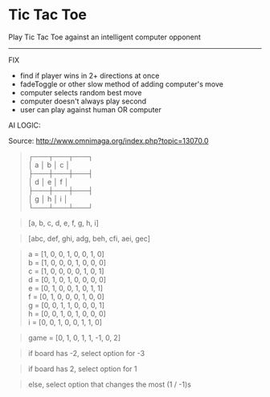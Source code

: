 # Tic Tac Toe

Play Tic Tac Toe against an intelligent computer opponent

-----------

FIX
- find if player wins in 2+ directions at once
- fadeToggle or other slow method of adding computer's move
- computer selects random best move
- computer doesn't always play second
- user can play against human OR computer


AI LOGIC:

Source: http://www.omnimaga.org/index.php?topic=13070.0

>   ┌───┬───┬───┐<br>
    │ a │ b │ c │<br>
    ├───┼───┼───┤<br>
    │ d │ e │ f │<br>
    ├───┼───┼───┤<br>
    │ g │ h │ i │<br>
    └───┴───┴───┘

>  [a, b, c, d, e, f, g, h, i]

>  [abc, def, ghi, adg, beh, cfi, aei, gec]

>    a = [1,  0,  0,  1,  0,  0,  1,  0]<br>
     b = [1,  0,  0,  0,  1,  0,  0,  0]<br>
     c = [1,  0,  0,  0,  0,  1,  0,  1]<br>
     d = [0,  1,  0,  1,  0,  0,  0,  0]<br>
     e = [0,  1,  0,  0,  1,  0,  1,  1]<br>
     f = [0,  1,  0,  0,  0,  1,  0,  0]<br>
     g = [0,  0,  1,  1,  0,  0,  0,  1]<br>
     h = [0,  0,  1,  0,  1,  0,  0,  0]<br>
     i = [0,  0,  1,  0,  0,  1,  1,  0]

> game = [0,  1,  0,  1,  1, -1,  0,  2]

>  if board has -2, select option for -3

>  if board has 2, select option for 1

>  else, select option that changes the most (1 / -1)s
